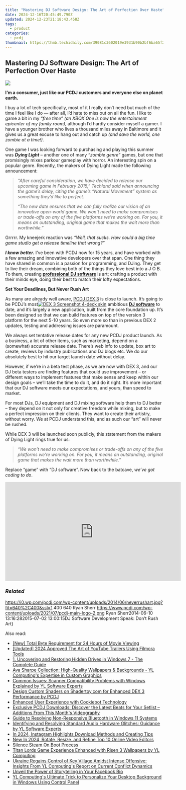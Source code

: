 ```yaml
---
title: "Mastering DJ Software Design: The Art of Perfection Over Haste"
date: 2024-12-16T20:45:49.790Z
updated: 2024-12-23T21:18:43.458Z
tags:
  - product
categories:
  - pcdj
thumbnail: https://thmb.techidaily.com/39081c3602019e3931b90b2bf6ba65f285840198c689fcbfa16aad9f4c667d5e.jpg
---
```


## Mastering DJ Software Design: The Art of Perfection Over Haste

[![](https://i0.wp.com/pcdj.com/wp-content/uploads/2014/06/neverrushart.jpg?resize=640%2C270&ssl=1)](https://i0.wp.com/pcdj.com/wp-content/uploads/2014/06/neverrushart.jpg?fit=640%2C400&ssl=1 "neverrushart")

  
**I’m a consumer, just like our PCDJ customers and everyone else on planet earth.** 

I buy a lot of tech specifically, most of it I really don’t need but much of the time I feel like I do — after all, I’d hate to miss out on all the fun. I like to game a bit in my _“free time”_ _(an XBOX One is now the entertainment epicenter of my family room)_, although I’d hardly consider myself a gamer. I have a younger brother who lives a thousand miles away in Baltimore and it gives us a great excuse to hang out and catch up _(and save the world, one zombie at a time!)_.

One game I was looking forward to purchasing and playing this summer was _**Dying Light**_ – another one of many _“zombie genre”_ games, but one that promisingly mixes parkour gameplay with horror. An interesting spin on a popular genre. Recently, the makers of Dying Light made the following announcement:

> _“After careful consideration, we have decided to release our upcoming game in February 2015,” Techland said when announcing the game’s delay, citing the game’s “Natural Movement” system as something they’d like to perfect._
> 
> _“The new date ensures that we can fully realize our vision of an innovative open-world game. We won’t need to make compromises or trade-offs on any of the five platforms we’re working on. For you, it means an outstanding, original game that makes the wait more than worthwhile.”_

  
Grrrrr. My kneejerk reaction was _“Well, that sucks. How could a big time game studio get a release timeline that wrong?”_ 

_**I know better.**_  I’ve been with PCDJ now for 15 years, and have worked with a few amazing and innovative developers over that span. One thing they have shared in common is a passion for programming, and DJing. They get to live their dream, combining both of the things they love best into a J O B. To them, creating [**professional DJ software**](https://tools.techidaily.com/pcdj/products/) is art; crafting a product with their minds eye, doing their best to match their lofty expectations.

**Set Your Deadlines, But Never Rush Art**

As many are already well aware, [PCDJ DEX 3](https://tools.techidaily.com/pcdj/products/) is close to launch. It’s going to be PCDJ’s most[![DEX 3 Screenshot 4-deck skin](https://pcdj.com/wp-content/uploads/2014/05/screenshot-video-sml-300x187.png)](https://pcdj.com/wp-content/uploads/2014/05/screenshot-video-sml.png) ambitious [**DJ software**](https://tools.techidaily.com/pcdj/products/) to date, and it’s largely a new application, built from the core foundation up. It’s been designed so that we can build features on top of the version 3 platform for the next 5-10 years. So even more so than in previous DEX 2 updates, testing and addressing issues are paramount.

We always set tentative release dates for any new PCDJ product launch. As a business, a lot of other items, such as marketing, depend on a (somewhat) accurate release date. There’s web info to update, box art to create, reviews by industry publications and DJ blogs etc. We do our absolutely best to hit our target launch date without delay.

However, if we’re in a beta test phase, as we are now with DEX 3, and our DJ beta testers are finding features that could use improvement – or different ways to implement features that make sense and keep within our design goals – we’ll take the time to do it, and do it right. It’s more important that our DJ software meets our expectations, and yours, than speed to market.

For most DJs, DJ equipment and DJ mixing software help them to DJ better – they depend on it not only for creative freedom while mixing, but to make a perfect impression on their clients. They want to create their artistry, without worry. We at PCDJ understand this, and as such our “art” will never be rushed.

While DEX 3 will be launched soon publicly, this statement from the makers of Dying Light rings true for us:

> _“We won’t need to make compromises or trade-offs on any of the five platforms we’re working on. For you, it means an outstanding, original game that makes the wait more than worthwhile.”_

  
Replace “game” with “DJ software”. Now back to the batcave, _we’ve got coding to do_.

<!-- affiliate ads begin -->
<iframe width="560" height="315" src="https://www.youtube.com/embed/1rCjQ09iG7s?si=Si1fUBric8MH1VHI" title="YouTube video player" frameborder="0" allow="accelerometer; autoplay; clipboard-write; encrypted-media; gyroscope; picture-in-picture; web-share" referrerpolicy="strict-origin-when-cross-origin" allowfullscreen></iframe>
<!-- affiliate ads end -->

### _Related_

https://i0.wp.com/pcdj.com/wp-content/uploads/2014/06/neverrushart.jpg?fit=640%2C400&ssl=1 400 640 Ryan Sherr https://www.pcdj.com/wp-content/uploads/2021/07/pcdj-main-logo-2.png Ryan Sherr2014-06-10 13:16:282015-07-02 13:00:15DJ Software Development Speak: Don’t Rush Art}

<ins class="adsbygoogle"
     style="display:block"
     data-ad-format="autorelaxed"
     data-ad-client="ca-pub-7571918770474297"
     data-ad-slot="1223367746"></ins>

<ins class="adsbygoogle"
     style="display:block"
     data-ad-client="ca-pub-7571918770474297"
     data-ad-slot="8358498916"
     data-ad-format="auto"
     data-full-width-responsive="true"></ins>

<span class="atpl-alsoreadstyle">Also read:</span>
<div><ul>
<li><a href="https://some-approaches.techidaily.com/new-total-byte-requirement-for-24-hours-of-movie-viewing/"><u>[New] Total Byte Requirement for 24 Hours of Movie Viewing</u></a></li>
<li><a href="https://youtube-blog.techidaily.com/ed-2024-approved-the-art-of-youtube-trailers-using-filmora-tools/"><u>[Updated] 2024 Approved The Art of YouTube Trailers Using Filmora Tools</u></a></li>
<li><a href="https://fox-tls.techidaily.com/1-uncovering-and-restoring-hidden-drives-in-windows-7-the-complete-guide/"><u>1. Uncovering and Restoring Hidden Drives in Windows 7 - The Complete Guide</u></a></li>
<li><a href="https://win-hot.techidaily.com/ava-sharpe-collection-high-quality-wallpapers-and-backgrounds-yl-computings-expertise-in-custom-graphics/"><u>Ava Sharpe Collection: High-Quality Wallpapers & Backgrounds - YL Computing's Expertise in Custom Graphics</u></a></li>
<li><a href="https://win-hot.techidaily.com/common-issues-scanner-compatibility-problems-with-windows-explained-by-yl-software-experts/"><u>Common Issues: Scanner Compatibility Problems with Windows Explained by YL Software Experts</u></a></li>
<li><a href="https://win-hot.techidaily.com/design-custom-shaders-on-shadertoycom-for-enhanced-dex-3-performance-by-pcdj/"><u>Design Custom Shaders on Shadertoy.com for Enhanced DEX 3 Performance by PCDJ</u></a></li>
<li><a href="https://solve-news.techidaily.com/enhanced-user-experience-with-cookiebot-technology/"><u>Enhanced User Experience with Cookiebot Technology</u></a></li>
<li><a href="https://win-hot.techidaily.com/exclusive-pcdj-downloads-discover-the-latest-beats-for-your-setlist-additions-from-this-months-videography/"><u>Exclusive PCDJ Downloads: Discover the Latest Beats for Your Setlist – Additions From This Month's Videography</u></a></li>
<li><a href="https://sound-issues.techidaily.com/guide-to-resolving-non-responsive-bluetooth-in-windows-11-systems/"><u>Guide to Resolving Non-Responsive Bluetooth in Windows 11 Systems</u></a></li>
<li><a href="https://win-hot.techidaily.com/identifying-and-resolving-standard-audio-hardware-glitches-guidance-by-yl-software-experts/"><u>Identifying and Resolving Standard Audio Hardware Glitches: Guidance by YL Software Experts</u></a></li>
<li><a href="https://instagram-video-recordings.techidaily.com/in-2024-instagram-highlights-download-methods-and-creating-tips/"><u>In 2024, Instagram Highlights Download Methods and Creating Tips</u></a></li>
<li><a href="https://ai-video-tools.techidaily.com/new-in-2024-rotate-resize-and-refine-top-10-online-video-editors/"><u>New In 2024, Rotate, Resize, and Refine Top 10 Online Video Editors</u></a></li>
<li><a href="https://games-able.techidaily.com/silence-steam-on-boot-process/"><u>Silence Steam On Boot Process</u></a></li>
<li><a href="https://win-hot.techidaily.com/titan-lords-game-experience-enhanced-with-risen-3-wallpapers-by-yl-computing/"><u>Titan Lords Game Experience Enhanced with Risen 3 Wallpapers by YL Computing</u></a></li>
<li><a href="https://win-hot.techidaily.com/ukraine-regains-control-of-key-village-amidst-intense-offensive-insights-from-yl-computings-report-on-current-conflict-dynamics/"><u>Ukraine Regains Control of Key Village Amidst Intense Offensive: Insights From YL Computing's Report on Current Conflict Dynamics</u></a></li>
<li><a href="https://facebook-video-content.techidaily.com/unveil-the-power-of-storytelling-in-your-facebook-bio/"><u>Unveil the Power of Storytelling in Your Facebook Bio</u></a></li>
<li><a href="https://win-hot.techidaily.com/yl-computings-ultimate-trick-to-personalize-your-desktop-background-in-windows-using-control-panel/"><u>YL Computing's Ultimate Trick to Personalize Your Desktop Background in Windows Using Control Panel</u></a></li>
</ul></div>

